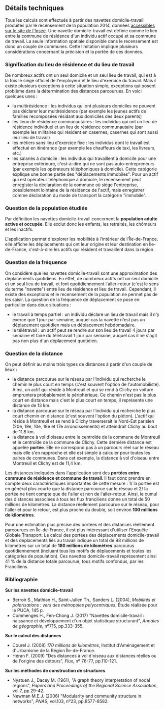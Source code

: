 ## Détails techniques

Tous les calculs sont effectués à partir des navettes domicile-travail produites par le recensement de la population 2014, données [accessibles sur le site de l'Insee](https://www.insee.fr/fr/statistiques/2866308?sommaire=2866354). Une navette domicile-travail est définie comme le lien entre la commune de résidence d'un individu actif occupé et sa commune de travail. La seule information spatiale disponible dans le recensement est donc un couple de communes. Cette limitation implique plusieurs considérations concernant la précision et la portée de ces données.


### Signification du lieu de résidence et du lieu de travail

De nombreux actifs ont un seul domicile et un seul lieu de travail, qui est à la fois le siège officiel de l'employeur et le lieu d'exercice du travail. Mais il existe plusieurs exceptions à cette situation simple, exceptions qui posent problème dans la détermination des distances parcourues. En voici quelques unes :

- la multirésidence : les individus qui ont plusieurs domiciles ne peuvent pas déclarer leur multirésidence (par exemple les jeunes actifs de familles recomposées résidant aux domiciles des deux parents)
- les lieux de résidence communautaires : les individus qui ont un lieu de résidence individuel et un lieu de résidence communautaire (par exemple les militaires qui résident en casernes, casernes qui sont aussi leur lieu de travail)
- les métiers sans lieu d'exercice fixe : les individus dont le travail est effectué en itinérance (par exemple les chauffeurs de taxi, les livreurs, etc.)
- les salariés à domicile : les individus qui travaillent à domicile pour une entreprise extérieure, c'est-à-dire qui ne sont pas auto-entrepreneurs (par exemple les opérateurs téléphoniques à domicile). Cette catégorie explique une bonne partie des "déplacements immobiles". Pour un actif qui est opérateur téléphonique à domicile, le recensement peut enregister la déclaration de la commune où siège l'entreprise, possiblement lointaine de la résidence de l'actif, mais enregistrer comme déclaration du mode de transport la catégorie "immobile".

### Question de la population étudiée

Par définition les navettes domicile-travail concernent la **population adulte active et occupée**. Elle exclut donc les enfants, les retraités, les chômeurs et les inactifs. 

L'application permet d'explorer les mobilités à l'intérieur de l'Île-de-France, elle affiche les déplacements qui ont leur origine et leur destination en Île-de-France, c'est-à-dire les actifs qui résident et travaillent dans la région. 

### Question de la fréquence

On considère que les navettes domicile-travail sont une approximation des déplacements quotidiens. En effet, de nombreux actifs ont un seul domicile et un seul lieu de travail, et font quotidiennement l'aller-retour (c'est le sens du terme "navette") entre lieu de résidence et lieu de travail. Cependant, il existe des exceptions et le recensement de la population ne permet pas de les saisir. La question de la fréquence de déplacement se pose en particulier dans deux situations :

- le travail à temps partiel : un individu déclare un lieu de travail mais il n'y exerce que 1 jour par semaine, auquel cas la navette n'est pas un déplacement quotidien mais un déplacement hebdomadaire.
- le télétravail : un actif peut se rendre sur son lieu de travail 4 jours par semaine et faire du télétravail 1 jour par semaine, auquel cas il ne s'agit pas non plus d'un déplacement quotidien.

### Question de la distance

On peut définir au moins trois types de distances à partir d'un couple de lieux :

- la distance parcourue sur le réseau par l'individu qui recherche le chemin le plus court en temps (c'est souvent l'option de l'automobiliste). Ainsi, un actif qui réside à Montreuil et qui se rend à Clichy en voiture empruntera probablement le périphérique. Ce chemin n'est pas le plus court en distance mais c'est le plus court en temps, il représente une distance de 13 km.
- la distance parcourue sur le réseau par l'individu qui recherche le plus court chemin en distance (c'est souvent l'option du piéton). L'actif qui réside à Montreuil et se rend à Clichy traverserait le Nord-Est parisien (20e, 19e, 10e, 18e et 17e arrondissements) et atteindrait Clichy au bout de 11,8 km.
- la distance à vol d'oiseau entre le centroïde de la commune de Montreuil et le centroïde de la commune de Clichy. Cette dernière distance est appelée **portée**. Elle ne correspond pas à un parcours réel sur le réseau mais elle s'en rapproche et elle est simple à calculer pour toutes les paires de communes. Dans cet exemple, la distance à vol d'oiseau entre Montreuil et Clichy est de 11,4 km. 

Les distances indiquées dans l'application sont des **portées entre commune de résidence et commune de travail**. Il faut donc prendre en compte deux caractéristiques importantes de cette mesure : 1/ la portée est en général plus courte que la distance parcourue sur le réseau et 2/ la portée ne tient compte que de l'aller et non de l'aller-retour. Ainsi, le cumul des distances associées à tous les flux franciliens donne un total de 50 millions de kilomètres. La distance réellement parcourue sur le réseau, pour l'aller et pour le retour, est plus proche du double, soit environ **100 millions de kilomètres**.

Pour une estimation plus précise des portées et des distances réellement parcourues en Île-de-France, il est plus intéressant d'utiliser l'Enquête Globale Transport. Le calcul des portées des déplacements domicile-travail et des déplacements liés au travail indique un total de 98 millions de kilomètres sur un total de **180 millions de kilomètres** parcourus quotidiennement (incluant tous les motifs de déplacements et toutes les catégories de population). Ces navettes domicile-travail représentent ainsi 41 % de la distance totale parcourue, tous motifs confondus, par les Franciliens.

### Bibliographie

**Sur les navettes domicile-travail**

- Berroir S., Mathian H., Saint-Julien Th., Sanders L. (2004), *Mobilités et polarisations : vers des métropoles polycentriques*, Étude réalisée pour le PUCA, 145 p.
- Commenges H., Fen-Chong J. (2017) "Navettes domicile-travail : naissance et développement d'un objet statistique structurant", *Annales de géographie*, nº715, pp.333-355.

**Sur le calcul des distances**

- Courel J. (2008) *170 millions de kilomètres*, Institut d'Aménagement et d'Urbanisme de la Région Île-de-France.
- Héran F. (2009) "Des distances à vol d'oiseau aux distances réelles ou de l'origine des détours", *Flux*, nº 76-77, pp.110-121.

**Sur les méthodes de construction de structures**

- Nystuen J., Dacey M. (1961), "A graph theory interpretation of nodal regions", *Papers and Proceedings of the Regional Science Association*, vol.7, pp.29-42.
- Newman M.E.J. (2006) "Modularity and community structure in networks", *PNAS*, vol.103, nº23, pp.8577-8582.






